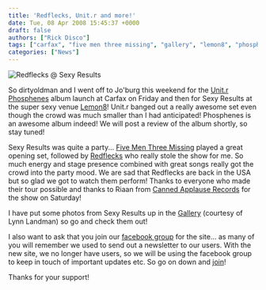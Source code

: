 ```yaml
---
title: 'Redflecks, Unit.r and more!'
date: Tue, 08 Apr 2008 15:45:37 +0000
draft: false
authors: ["Rick Disco"]
tags: ["carfax", "five men three missing", "gallery", "lemon8", "phosphenes", "redflecks", "Unit r"]
categories: ["News"]
---
```


![Redflecks @ Sexy Results](/wp-content/uploads/2008/04/redflecks-show.jpg)

So dirtyoldman and I went off to Jo'burg this weekend for the [Unit.r](/artists/unitr) [Phosphenes](http://www.facebook.com/discography/album.php?aid=10148697817) album launch at Carfax on Friday and then for Sexy Results at the super sexy venue [Lemon8](http://www.lemon8.co.za "Lemon8")! Unit.r banged out a really awesome set even though the crowd was much smaller than I had anticipated! Phosphenes is an awesome album indeed! We will post a review of the album shortly, so stay tuned!

Sexy Results was quite a party... [Five Men Three Missing](http://www.facebook.com/pages/Five-Men-Three-Missing/35057720104?ref=ts "Facebook Fan Page") played a great opening set, followed by [Redflecks](http://www.facebook.com/pages/REDFLECKS/6316749913?ref=ts "Facebook Fan Page") who really stole the show for me. So much energy and stage presence combined with great songs really got the crowd into the party mood. We are sad that Redflecks are back in the USA but so glad we got to watch them perform! Thanks to everyone who made their tour possible and thanks to Riaan from [Canned Applause Records](http://www.myspace.com/cannedapplauserecords "Canned Applause Records") for the show on Saturday!

I have put some photos from Sexy Results up in the [Gallery](/gallery "electrotrash Gallery") (courtesy of Lynn Landman) so go and check them out!

I also want to ask that you join our [facebook group](http://www.facebook.com/group.php?gid=2261635379 "electrotrash Facebook group") for the site... as many of you will remember we used to send out a newsletter to our users. With the new site, we no longer have users, so we will be using the facebook group to keep in touch of important updates etc. So go on down and [join](http://www.facebook.com/group.php?gid=2261635379 "electrotrash Facebook group")!

Thanks for your support!
